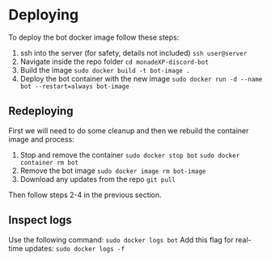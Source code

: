 # Deploying

To deploy the bot docker image follow these steps:

1. ssh into the server (for safety, details not included)
`ssh user@server`
2. Navigate inside the repo folder
`cd monadeXP-discord-bot`
3. Build the image
`sudo docker build -t bot-image .`
4. Deploy the bot container with the new image
`sudo docker run -d --name bot --restart=always bot-image`

## Redeploying
First we will need to do some cleanup and then we rebuild the container image and process:
1. Stop and remove the container
`sudo docker stop bot`
`sudo docker container rm bot`
2. Remove the bot image
`sudo docker image rm bot-image`
3. Download any updates from the repo
`git pull`

Then follow steps 2-4 in the previous section.


## Inspect logs
Use the following command:
`sudo docker logs bot`
Add this flag for real-time updates:
`sudo docker logs -f`
